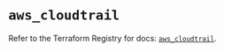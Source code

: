 # `aws_cloudtrail`

Refer to the Terraform Registry for docs: [`aws_cloudtrail`](https://registry.terraform.io/providers/hashicorp/aws/5.35.0/docs/resources/cloudtrail).
